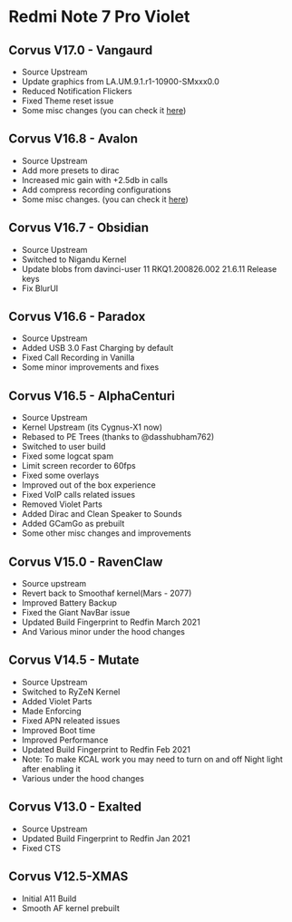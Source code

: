 # Redmi Note 7 Pro Violet

## Corvus V17.0 - Vangaurd
- Source Upstream
- Update graphics from LA.UM.9.1.r1-10900-SMxxx0.0
- Reduced Notification Flickers
- Fixed Theme reset issue
- Some misc changes (you can check it [here](https://github.com/CorvusRom-Devices/device_xiaomi_violet/commits/11))
 
## Corvus V16.8 - Avalon
- Source Upstream
- Add more presets to dirac
- Increased mic gain with +2.5db in calls
- Add compress recording configurations
- Some misc changes. (you can check it [here](https://github.com/CorvusRom-Devices/device_xiaomi_violet/commits/11))

## Corvus V16.7 - Obsidian
- Source Upstream
- Switched to Nigandu Kernel
- Update blobs from davinci-user 11 RKQ1.200826.002 21.6.11 Release keys
- Fix BlurUI

## Corvus V16.6 - Paradox
- Source Upstream
- Added USB 3.0 Fast Charging by default
- Fixed Call Recording in Vanilla
- Some minor improvements and fixes

## Corvus V16.5 - AlphaCenturi
- Source Upstream
- Kernel Upstream (its Cygnus-X1 now)
- Rebased to PE Trees (thanks to @dasshubham762)
- Switched to user build
- Fixed some logcat spam
- Limit screen recorder to 60fps 
- Fixed some overlays
- Improved out of the box experience
- Fixed VoIP calls related issues
- Removed Violet Parts
- Added Dirac and Clean Speaker to Sounds
- Added GCamGo as prebuilt
- Some other misc changes and improvements

## Corvus V15.0 - RavenClaw
- Source upstream
- Revert back to Smoothaf kernel(Mars - 2077)
- Improved Battery Backup
- Fixed the Giant NavBar issue
- Updated Build Fingerprint to Redfin March 2021
- And Various minor under the hood changes

## Corvus V14.5 - Mutate
- Source Upstream
- Switched to RyZeN Kernel
- Added Violet Parts
- Made Enforcing
- Fixed APN releated issues
- Improved Boot time
- Improved Performance
- Updated Build Fingerprint to Redfin Feb 2021
- Note: To make KCAL work you may need to turn on and off Night light after enabling it
- Various under the hood changes

## Corvus V13.0 - Exalted
- Source Upstream
- Updated Build Fingerprint to Redfin Jan 2021
- Fixed CTS

## Corvus V12.5-XMAS
- Initial A11 Build
- Smooth AF kernel prebuilt
